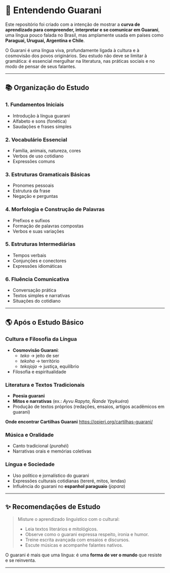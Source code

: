 # 🌿 Entendendo Guarani  

Este repositório foi criado com a intenção de mostrar a **curva de aprendizado para compreender, interpretar e se comunicar em Guarani**, uma língua pouco falada no Brasil, mas amplamente usada em países como **Paraguai, Uruguai, Argentina e Chile**.  

O Guarani é uma língua viva, profundamente ligada à cultura e à cosmovisão dos povos originários. Seu estudo não deve se limitar à gramática: é essencial mergulhar na literatura, nas práticas sociais e no modo de pensar de seus falantes.  

---

## 📚 Organização do Estudo  

### 1. Fundamentos Iniciais  
- Introdução à língua guarani  
- Alfabeto e sons (fonética)  
- Saudações e frases simples  

### 2. Vocabulário Essencial  
- Família, animais, natureza, cores  
- Verbos de uso cotidiano  
- Expressões comuns  

### 3. Estruturas Gramaticais Básicas  
- Pronomes pessoais  
- Estrutura da frase  
- Negação e perguntas  

### 4. Morfologia e Construção de Palavras  
- Prefixos e sufixos  
- Formação de palavras compostas  
- Verbos e suas variações  

### 5. Estruturas Intermediárias  
- Tempos verbais  
- Conjunções e conectores  
- Expressões idiomáticas  

### 6. Fluência Comunicativa  
- Conversação prática  
- Textos simples e narrativas  
- Situações do cotidiano  

---

## 🌎 Após o Estudo Básico  

### Cultura e Filosofia da Língua  
- **Cosmovisão Guarani**:  
  - *teko* → jeito de ser  
  - *tekoha* → território  
  - *tekojoja* → justiça, equilíbrio  
- Filosofia e espiritualidade  

### Literatura e Textos Tradicionais  
- **Poesia guarani**  
- **Mitos e narrativas** (ex.: *Ayvu Rapyta*, *Ñande Ypykuéra*)  
- Produção de textos próprios (redações, ensaios, artigos acadêmicos em guarani)  

**Onde encontrar Cartilhas Guarani**
https://opierj.org/cartilhas-guarani/

### Música e Oralidade  
- Canto tradicional (*purahéi*)  
- Narrativas orais e memórias coletivas  

### Língua e Sociedade  
- Uso político e jornalístico do guarani  
- Expressões culturais cotidianas (tereré, mitos, lendas)  
- Influência do guarani no **espanhol paraguaio** (*jopara*)  

---

## ✨ Recomendações de Estudo  

> Misture o aprendizado linguístico com o cultural:  
> - Leia textos literários e mitológicos.  
> - Observe como o guarani expressa respeito, ironia e humor.  
> - Treine escrita avançada com ensaios e discursos.  
> - Escute músicas e acompanhe falantes nativos.  

O guarani é mais que uma língua: é uma **forma de ver o mundo** que resiste e se reinventa.  

---
